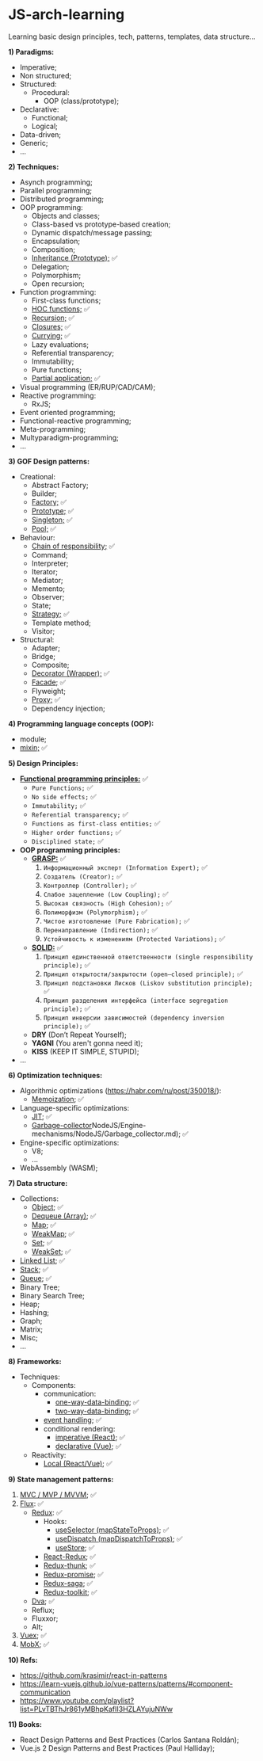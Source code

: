 # JS-arch-learning
Learning basic design principles, tech, patterns, templates, data structure...

**1) Paradigms:**
  - Imperative;
  - Non structured;
  - Structured:
    - Procedural:
      - OOP (class/prototype);
  - Declarative:
    - Functional;
    - Logical;
  - Data-driven;
  - Generic;
  - ...

**2) Techniques:**
  - Asynch programming;
  - Parallel programming;
  - Distributed programming;
  - OOP programming:
    - Objects and classes;
    - Class-based vs prototype-based creation;
    - Dynamic dispatch/message passing;
    - Encapsulation;
    - Composition;
    - [Inheritance (Prototype);](JavaScript/2\)Techniques/OOP/Inheritance.js) ✅
    - Delegation;
    - Polymorphism;
    - Open recursion;
  - Function programming:
    - First-class functions;
    - [HOC functions;](JavaScript/2\)Techniques/Functional/HOCFunctions.js) ✅
    - [Recursion;](JavaScript/2\)Techniques/Functional/Recursion.js) ✅
    - [Closures;](JavaScript/2\)Techniques/Functional/Closures.js) ✅
    - [Currying;](JavaScript/2\)Techniques/Functional/Currying.js) ✅
    - Lazy evaluations;
    - Referential transparency;
    - Immutability;
    - Pure functions;
    - [Partial application;](JavaScript/2\)Techniques/Functional/PartialApplication.js) ✅
  - Visual programming (ER/RUP/CAD/CAM);
  - Reactive programming:
    - RxJS;
  - Event oriented programming;
  - Functional-reactive programming;
  - Meta-programming;
  - Multyparadigm-programming;
  - ...

**3) GOF Design patterns:**
- Creational:
  - Abstract Factory;
  - Builder;
  - [Factory;](JavaScript/3\)GOF-Design-Patterns/Creational/Factory) ✅
  - [Prototype;](JavaScript/3\)GOF-Design-Patterns/Creational/prototype.js) ✅
  - [Singleton;](JavaScript/3\)GOF-Design-Patterns/Creational/Singleton) ✅
  - [Pool;](JavaScript/3\)GOF-Design-Patterns/Creational/pool.js) ✅
- Behaviour:
  - [Chain of responsibility;](JavaScript/3\)GOF-Design-Patterns/Beahaviour/chainOfResponsibility.js) ✅
  - Command;
  - Interpreter;
  - Iterator;
  - Mediator;
  - Memento;
  - Observer;
  - State;
  - [Strategy;](JavaScript/3\)GOF-Design-Patterns/Beahaviour/Strategy) ✅
  - Template method;
  - Visitor;
- Structural:
  - Adapter;
  - Bridge;
  - Composite;
  - [Decorator (Wrapper);](JavaScript/3\)GOF-Design-Patterns/Structural/Decorator-(Wrapper)) ✅
  - [Facade;](JavaScript/3\)GOF-Design-Patterns/Structural/facade.js) ✅
  - Flyweight;
  - [Proxy;](JavaScript/3\)GOF-Design-Patterns/Structural/proxy) ✅
  - Dependency injection;

**4) Programming language concepts (OOP):**
  - module;
  - [mixin;](JavaScript/4\)Programming-language-concepts-(OOP)/mixin.js) ✅

**5) Design Principles:**
  - [**Functional programming principles:**](JavaScript/5\)Design-Principles/Functional-programming-principles/Functional_programming_principles.md) ✅
    - `Pure Functions;` ✅
    - `No side effects;` ✅
    - `Immutability;` ✅
    - `Referential transparency;` ✅
    - `Functions as first-class entities;` ✅
    - `Higher order functions;` ✅
    - `Disciplined state;` ✅
  - **OOP programming principles:**
    - [**GRASP:**](JavaScript/5\)Design-Principles/OOP-programming-principles/GRASP/GRASP.md) ✅
      1. `Информационный эксперт (Information Expert);` ✅
      2. `Создатель (Creator);`  ✅
      3. `Контроллер (Controller);`  ✅
      4. `Слабое зацепление (Low Coupling);`  ✅
      5. `Высокая связность (High Cohesion);`  ✅
     	6. `Полиморфизм (Polymorphism);` ✅
      7. `Чистое изготовление (Pure Fabrication);` ✅
      8. `Перенаправление (Indirection);` ✅
      9. `Устойчивость к изменениям (Protected Variations);` ✅
    - [**SOLID:**](JavaScript/5\)Design-Principles/OOP-programming-principles/SOLID/SOLID.md) ✅
      1. `Принцип единственной ответственности (single responsibility principle);` ✅
      2. `Принцип открытости/закрытости (open–closed principle);` ✅
      3. `Принцип подстановки Лисков (Liskov substitution principle);` ✅
      4. `Принцип разделения интерфейса (interface segregation principle);` ✅
      5. `Принцип инверсии зависимостей (dependency inversion principle);` ✅
    - **DRY** (Don’t Repeat Yourself);
    - **YAGNI** (You aren't gonna need it);
    - **KISS** (KEEP IT SIMPLE, STUPID);
  - ...
  
**6) Optimization techniques:**
  - Algorithmic optimizations (https://habr.com/ru/post/350018/):
    - [Memoization](JavaScript/6\)Optimization-techniques/Algorithmic-optimizations/Memoization/memoization.js); ✅
  - Language-specific optimizations:
    - [JIT](JavaScript/6\)Optimization-techniques/Language-specific-optimizations/JIT/JIT.md);  ✅
    - [Garbage-collector](https://github.com/21Michael/Backend-arch-learning/blob/main/4)NodeJS/Engine-mechanisms/NodeJS/Garbage_collector.md);  ✅
  - Engine-specific optimizations:
    - V8;
    - ...
  - WebAssembly (WASM);
    
**7) Data structure:**
  - Collections:
    - [Object](JavaScript/7\)Data-structure/collections/object.js); ✅
    - [Dequeue (Array)](JavaScript/7\)Data-structure/collections/array.js);  ✅
    - [Map](JavaScript/7\)Data-structure/collections/Map.js);  ✅
    - [WeakMap](JavaScript/7\)Data-structure/collections/WeakMap.js);  ✅
    - [Set](JavaScript/7\)Data-structure/collections/Set.js);  ✅
    - [WeakSet](JavaScript/7\)Data-structure/collections/WeakSet.js);  ✅
  - [Linked List](JavaScript/7\)Data-structure/linkedList.js); ✅ 
  - [Stack](JavaScript/7\)Data-structure/stack.js);  ✅
  - [Queue](JavaScript/7\)Data-structure/queue.js); ✅
  - Binary Tree;
  - Binary Search Tree;
  - Heap;
  - Hashing;
  - Graph;
  - Matrix;
  - Misc;
  - ...

**8) Frameworks:**
  - Techniques:
    - Components:
      - communication:
        - [one-way-data-binding](JavaScript/8\)Frameworks/Techniques/components/communication/oneWayDataBinding.js); ✅
        - [two-way-data-binding](JavaScript/8\)Frameworks/Techniques/components/communication/twoWayDataBinding.js); ✅
      - [event handling](JavaScript/8\)Frameworks/Techniques/components/eventHandling.js); ✅
      - conditional rendering:
        - [imperative (React)](JavaScript/8\)Frameworks/Techniques/components/conditionalRendering/imperative_(React).js); ✅
        - [declarative (Vue)](JavaScript/8\)Frameworks/Techniques/components/conditionalRendering/declarative_(Vue).js); ✅
    - Reactivity:
      - [Local (React/Vue)](JavaScript/8\)Frameworks/Reactivity/Local/LocalState.js); ✅
  
**9) State management patterns:**  
  1. [MVC / MVP / MVVM](JavaScript/9\)State-Managment-Patterns/1.MVC_MVP_MVVM.md);  ✅
  2. [Flux](JavaScript/9\)State-Managment-Patterns/2.Flux/Flux.md):  ✅
      - [Redux](JavaScript/9\)State-Managment-Patterns/2.Flux/Redux/Redux.md): ✅
          - Hooks:
            - [useSelector (mapStateToProps)](JavaScript/9\)State-Managment-Patterns/2.Flux/Redux/Hooks/useSelector.md); ✅
            - [useDispatch (mapDispatchToProps)](JavaScript/9\)State-Managment-Patterns/2.Flux/Redux/Hooks/useDispatch.md); ✅
            - [useStore](JavaScript/9\)State-Managment-Patterns/2.Flux/Redux/Hooks/useStore.md); ✅
          - [React-Redux](JavaScript/9\)State-Managment-Patterns/2.Flux/Redux/React-Redux.md); ✅
          - [Redux-thunk](JavaScript/9\)State-Managment-Patterns/2.Flux/Redux/Redux-thunk.md); ✅
          - [Redux-promise](JavaScript/9\)State-Managment-Patterns/2.Flux/Redux-promise.md); ✅
          - [Redux-saga](JavaScript/9\)State-Managment-Patterns/2.Flux/Redux/Redux-saga.md); ✅   
          - [Redux-toolkit](JavaScript/9\)State-Managment-Patterns/2.Flux/Redux/Redux-toolkit.md); ✅
      - [Dva](JavaScript/9\)State-Managment-Patterns/2.Flux/Dva.md); ✅
      - Reflux;
      - Fluxxor;
      - Alt;
  3. [Vuex](JavaScript/9\)State-Managment-Patterns/3.Vuex.md); ✅
  4. [MobX](JavaScript/9\)State-Managment-Patterns/4.MobX.md); ✅

**10) Refs:**
  - https://github.com/krasimir/react-in-patterns
  - https://learn-vuejs.github.io/vue-patterns/patterns/#component-communication
  - https://www.youtube.com/playlist?list=PLvTBThJr861yMBhpKafII3HZLAYujuNWw

**11) Books:**
  - React Design Patterns and Best Practices (Carlos Santana Roldán);
  - Vue.js 2 Design Patterns and Best Practices (Paul Halliday);
